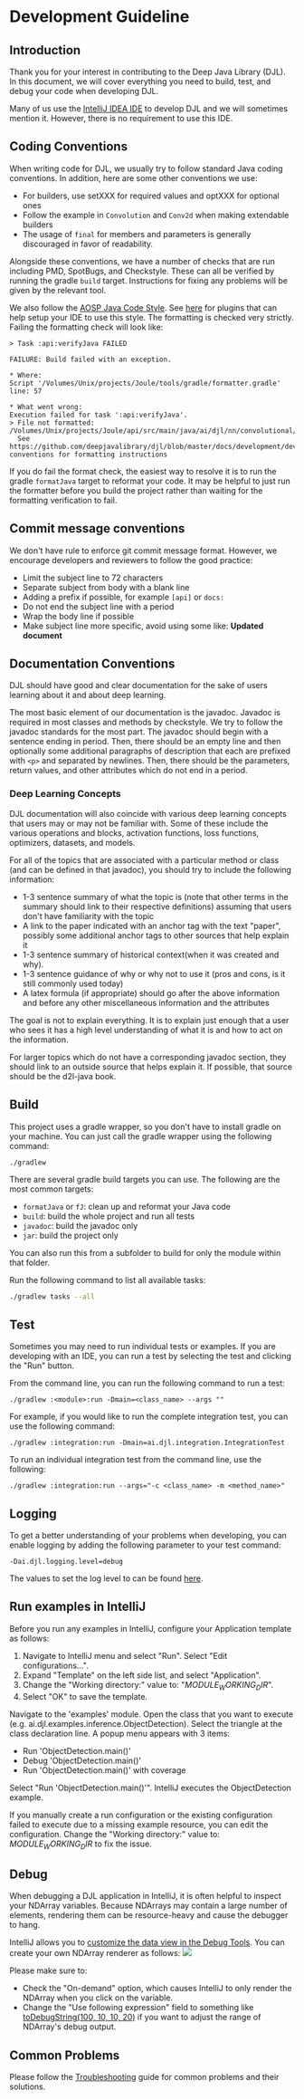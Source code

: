 # Development Guideline

## Introduction

Thank you for your interest in contributing to the Deep Java Library (DJL).
In this document, we will cover everything you need to build, test, and debug your code when developing DJL.

Many of us use the [IntelliJ IDEA IDE](https://www.jetbrains.com/idea/) to develop DJL and we will sometimes mention it. However, there is no requirement to use this IDE.

## Coding Conventions

When writing code for DJL, we usually try to follow standard Java coding conventions. In addition, here are some other conventions we use:

- For builders, use setXXX for required values and optXXX for optional ones
- Follow the example in `Convolution` and `Conv2d` when making extendable builders
- The usage of `final` for members and parameters is generally discouraged in favor of readability.  

Alongside these conventions, we have a number of checks that are run including PMD, SpotBugs, and Checkstyle. These can all be verified by running the gradle `build` target. Instructions for fixing any problems will be given by the relevant tool.

We also follow the [AOSP Java Code Style](https://source.android.com/setup/contribute/code-style). See [here](https://github.com/google/google-java-format) for plugins that can help setup your IDE to use this style. The formatting is checked very strictly. Failing the formatting check will look like:

```
> Task :api:verifyJava FAILED

FAILURE: Build failed with an exception.

* Where:
Script '/Volumes/Unix/projects/Joule/tools/gradle/formatter.gradle' line: 57

* What went wrong:
Execution failed for task ':api:verifyJava'.
> File not formatted: /Volumes/Unix/projects/Joule/api/src/main/java/ai/djl/nn/convolutional/Conv2d.java
  See https://github.com/deepjavalibrary/djl/blob/master/docs/development/development_guideline.md#coding-conventions for formatting instructions
```

If you do fail the format check, the easiest way to resolve it is to run the gradle `formatJava` target to reformat your code. It may be helpful to just run the formatter before you build the project rather than waiting for the formatting verification to fail.

## Commit message conventions

We don't have rule to enforce git commit message format. However, we encourage developers and reviewers to follow
the good practice:

- Limit the subject line to 72 characters
- Separate subject from body with a blank line
- Adding a prefix if possible, for example `[api]` or `docs:`
- Do not end the subject line with a period
- Wrap the body line if possible
- Make subject line more specific, avoid using some like: **Updated document**
    

## Documentation Conventions

DJL should have good and clear documentation for the sake of users learning about it and about deep learning.

The most basic element of our documentation is the javadoc. Javadoc is required in most classes and methods by checkstyle. We try to follow the javadoc standards for the most part. The javadoc should begin with a sentence ending in period. Then, there should be an empty line and then optionally some additional paragraphs of description that each are prefixed with `<p>` and separated by newlines. Then, there should be the parameters, return values, and other attributes which do not end in a period.

### Deep Learning Concepts

DJL documentation will also coincide with various deep learning concepts that users may or may not be familiar with. Some of these include the various operations and blocks, activation functions, loss functions, optimizers, datasets, and models.

For all of the topics that are associated with a particular method or class (and can be defined in that javadoc), you should try to include the following information:

- 1-3 sentence summary of what the topic is (note that other terms in the summary should link to their respective definitions) assuming that users don't have familiarity with the topic
- A link to the paper indicated with an anchor tag with the text "paper", possibly some additional anchor tags to other sources that help explain it
- 1-3 sentence summary of historical context(when it was created and why).
- 1-3 sentence guidance of why or why not to use it (pros and cons, is it still commonly used today)
- A latex formula (if appropriate) should go after the above information and before any other miscellaneous information and the attributes

The goal is not to explain everything. It is to explain just enough that a user who sees it has a high level understanding of what it is and how to act on the information.

For larger topics which do not have a corresponding javadoc section, they should link to an outside source that helps explain it. If possible, that source should be the d2l-java book.

## Build

This project uses a gradle wrapper, so you don't have to install gradle on your machine. You can just call the gradle wrapper using the following command:

```
./gradlew
```

There are several gradle build targets you can use. The following are the most common targets:

- `formatJava` or `fJ`: clean up and reformat your Java code
- `build`: build the whole project and run all tests
- `javadoc`: build the javadoc only
- `jar`: build the project only

You can also run this from a subfolder to build for only the module within that folder.

Run the following command to list all available tasks:

```sh
./gradlew tasks --all
```

## Test

Sometimes you may need to run individual tests or examples.
If you are developing with an IDE, you can run a test by selecting the test and clicking the "Run" button.

From the command line, you can run the following command to run a test:

```
./gradlew :<module>:run -Dmain=<class_name> --args ""
```

For example, if you would like to run the complete integration test, you can use the following command:

```
./gradlew :integration:run -Dmain=ai.djl.integration.IntegrationTest
```

To run an individual integration test from the command line, use the following: 

```
./gradlew :integration:run --args="-c <class_name> -m <method_name>"
```

## Logging

To get a better understanding of your problems when developing, you can enable logging by adding the following parameter to your test command:

```
-Dai.djl.logging.level=debug
```

The values to set the log level to can be found [here](https://logging.apache.org/log4j/2.x/manual/customloglevels.html).

## Run examples in IntelliJ
Before you run any examples in IntelliJ, configure your Application template as follows:

1. Navigate to IntelliJ menu and select "Run". Select "Edit configurations...".
2. Expand "Template" on the left side list, and select "Application".
3. Change the "Working directory:" value to: "$MODULE_WORKING_DIR$".
4. Select "OK" to save the template.

Navigate to the 'examples' module. Open the class that you want to execute (e.g. ai.djl.examples.inference.ObjectDetection).
Select the triangle at the class declaration line. A popup menu appears with 3 items:

- Run 'ObjectDetection.main()'
- Debug 'ObjectDetection.main()'
- Run 'ObjectDetection.main()' with coverage

Select "Run 'ObjectDetection.main()'". IntelliJ executes the ObjectDetection example.

If you manually create a run configuration or the existing configuration failed to execute
due to a missing example resource, you can edit the configuration. Change the "Working directory:"
value to: $MODULE_WORKING_DIR$ to fix the issue.

## Debug

When debugging a DJL application in IntelliJ, it is often helpful to inspect your NDArray variables. Because NDArrays may contain
a large number of elements, rendering them can be resource-heavy and cause the debugger to hang.

IntelliJ allows you to [customize the data view in the Debug Tools](https://www.jetbrains.com/help/idea/customizing-views.html#customize-data-view).
You can create your own NDArray renderer as follows:
![](img/custom_debug_view.png)

Please make sure to:

- Check the "On-demand" option, which causes IntelliJ to only render the NDArray when you click on the variable.
- Change the "Use following expression" field to something like [toDebugString(100, 10, 10, 20)](https://javadoc.io/static/ai.djl/api/0.14.0/ai/djl/ndarray/NDArray.html#toDebugString-int-int-int-int-)
if you want to adjust the range of NDArray's debug output.

## Common Problems

Please follow the [Troubleshooting](troubleshooting.md) guide for common problems and their solutions.
